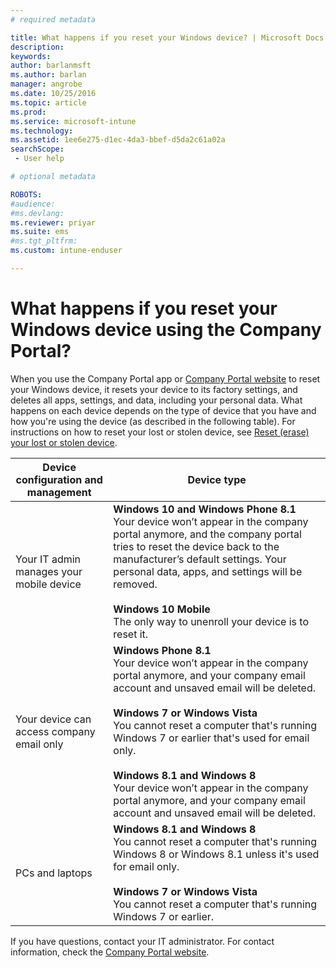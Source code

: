 ```yaml
---
# required metadata

title: What happens if you reset your Windows device? | Microsoft Docs
description:
keywords:
author: barlanmsft
ms.author: barlan
manager: angrobe
ms.date: 10/25/2016
ms.topic: article
ms.prod:
ms.service: microsoft-intune
ms.technology:
ms.assetid: 1ee6e275-d1ec-4da3-bbef-d5da2c61a02a
searchScope:
 - User help

# optional metadata

ROBOTS:  
#audience:
#ms.devlang:
ms.reviewer: priyar
ms.suite: ems
#ms.tgt_pltfrm:
ms.custom: intune-enduser

---
```



# What happens if you reset your Windows device using the Company Portal?

When you use the Company Portal app or [Company Portal website](reset-erase-your-device-cpwebsite.md) to reset your Windows device, it resets your device to its factory settings, and deletes all apps, settings, and data, including your personal data. What happens on each device depends on the type of device that you have and how you're using the device (as described in the following table). For instructions on how to reset your lost or stolen device, see [Reset (erase) your lost or stolen device](reset-erase-your-device-cpwebsite.md).

|Device configuration and management|Device type|
|---------------------------------------|---------------|
|Your IT admin manages your mobile device|**Windows 10 and Windows Phone 8.1**</br>Your device won’t appear in the company portal anymore, and the company portal tries to reset the device back to the manufacturer’s default settings. Your personal data, apps, and settings will be removed. <br /><br />**Windows 10 Mobile**</br>The only way to unenroll your device is to reset it.|
|Your device can access company email only|**Windows Phone 8.1**<br />Your device won’t appear in the company portal anymore, and your company email account and unsaved email will be deleted.<br /><br />**Windows 7 or Windows Vista**<br />You cannot reset a computer that's running Windows 7 or earlier that's used for email only.<br /><br />**Windows 8.1 and Windows 8**<br />Your device won’t appear in the company portal anymore, and your company email account and unsaved email will be deleted.|
|PCs and laptops|**Windows 8.1 and Windows 8**<br />You cannot reset a computer that's running Windows 8 or Windows 8.1 unless it's used for email only.<br /><br />**Windows 7 or Windows Vista**<br />You cannot reset a computer that's running Windows 7 or earlier.|

If you have questions, contact your IT administrator. For contact information, check the [Company Portal website](http://portal.manage.microsoft.com).
